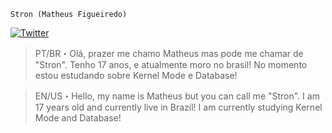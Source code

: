 
`Stron (Matheus Figueiredo)`

[![Twitter](https://img.shields.io/twitter/url?label=Twitter&style=social&url=https%3A%2F%2Ftwitter.com%2Fblxcklxcas)](https://twitter.com/str0nn)

> PT/BR・Olá, prazer me chamo Matheus mas pode me chamar de "Stron".
Tenho 17 anos, e atualmente moro no brasil!
No momento estou estudando sobre Kernel Mode e Database!



> EN/US・Hello, my name is Matheus but you can call me "Stron".
I am 17 years old and currently live in Brazil!
I am currently studying Kernel Mode and Database!
